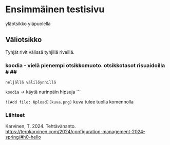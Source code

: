 # Ensimmäinen testisivu
yläotsikko yläpuolella

## Väliotsikko

Tyhjät rivit välissä tyhjillä riveillä.

### koodia - vielä pienempi otsikkomuoto. otsikkotasot risuaidoilla # ## ###
    neljällä välilöynnillä
`koodia` -> käytä nurinpäin hipsuja ```

`![Add file: Upload](kuva.png)`
kuva tulee tuolla komennolla

### Lähteet
Karvinen, T. 2024. Tehtävänanto. https://terokarvinen.com/2024/configuration-management-2024-spring/#h0-hello

